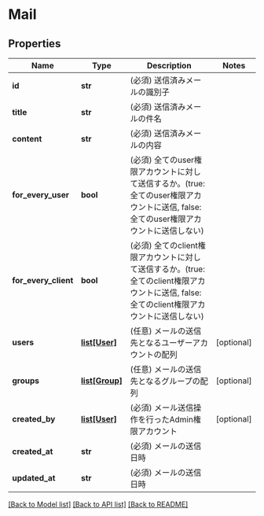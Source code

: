 # Mail

## Properties
Name | Type | Description | Notes
------------ | ------------- | ------------- | -------------
**id** | **str** | (必須) 送信済みメールの識別子 | 
**title** | **str** | (必須) 送信済みメールの件名 | 
**content** | **str** | (必須) 送信済みメールの内容 | 
**for_every_user** | **bool** | (必須) 全てのuser権限アカウントに対して送信するか。(true: 全てのuser権限アカウントに送信, false: 全てのuser権限アカウントに送信しない) | 
**for_every_client** | **bool** | (必須) 全てのclient権限アカウントに対して送信するか。(true: 全てのclient権限アカウントに送信, false: 全てのclient権限アカウントに送信しない) | 
**users** | [**list[User]**](User.md) | (任意) メールの送信先となるユーザーアカウントの配列 | [optional] 
**groups** | [**list[Group]**](Group.md) | (任意) メールの送信先となるグループの配列 | [optional] 
**created_by** | [**list[User]**](User.md) | (必須) メール送信操作を行ったAdmin権限アカウント | [optional] 
**created_at** | **str** | (必須) メールの送信日時 | 
**updated_at** | **str** | (必須) メールの送信日時 | 

[[Back to Model list]](../README.md#documentation-for-models) [[Back to API list]](../README.md#documentation-for-api-endpoints) [[Back to README]](../README.md)

